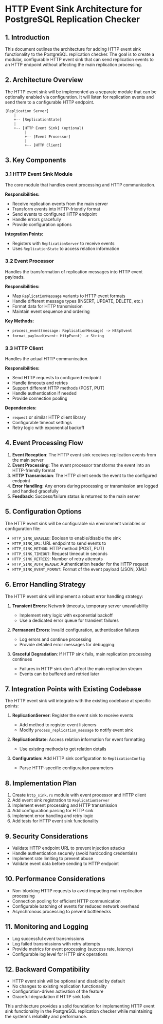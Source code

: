 # HTTP Event Sink Architecture for PostgreSQL Replication Checker

## 1. Introduction

This document outlines the architecture for adding HTTP event sink functionality to the PostgreSQL replication checker. The goal is to create a modular, configurable HTTP event sink that can send replication events to an HTTP endpoint without affecting the main replication processing.

## 2. Architecture Overview

The HTTP event sink will be implemented as a separate module that can be optionally enabled via configuration. It will listen for replication events and send them to a configurable HTTP endpoint.

```
[Replication Server]
    |
    +-- [ReplicationState]
    |
    +-- [HTTP Event Sink] (optional)
         |
         +-- [Event Processor]
         |
         +-- [HTTP Client]
```

## 3. Key Components

### 3.1 HTTP Event Sink Module

The core module that handles event processing and HTTP communication.

**Responsibilities:**
- Receive replication events from the main server
- Transform events into HTTP-friendly format
- Send events to configured HTTP endpoint
- Handle errors gracefully
- Provide configuration options

**Integration Points:**
- Registers with `ReplicationServer` to receive events
- Uses `ReplicationState` to access relation information

### 3.2 Event Processor

Handles the transformation of replication messages into HTTP event payloads.

**Responsibilities:**
- Map `ReplicationMessage` variants to HTTP event formats
- Handle different message types (INSERT, UPDATE, DELETE, etc.)
- Format data for HTTP transmission
- Maintain event sequence and ordering

**Key Methods:**
- `process_event(message: ReplicationMessage) -> HttpEvent`
- `format_payload(event: HttpEvent) -> String`

### 3.3 HTTP Client

Handles the actual HTTP communication.

**Responsibilities:**
- Send HTTP requests to configured endpoint
- Handle timeouts and retries
- Support different HTTP methods (POST, PUT)
- Handle authentication if needed
- Provide connection pooling

**Dependencies:**
- `reqwest` or similar HTTP client library
- Configurable timeout settings
- Retry logic with exponential backoff

## 4. Event Processing Flow

1. **Event Reception**: The HTTP event sink receives replication events from the main server
2. **Event Processing**: The event processor transforms the event into an HTTP-friendly format
3. **HTTP Transmission**: The HTTP client sends the event to the configured endpoint
4. **Error Handling**: Any errors during processing or transmission are logged and handled gracefully
5. **Feedback**: Success/failure status is returned to the main server

## 5. Configuration Options

The HTTP event sink will be configurable via environment variables or configuration file:

- `HTTP_SINK_ENABLED`: Boolean to enable/disable the sink
- `HTTP_SINK_URL`: URL endpoint to send events to
- `HTTP_SINK_METHOD`: HTTP method (POST, PUT)
- `HTTP_SINK_TIMEOUT`: Request timeout in seconds
- `HTTP_SINK_RETRIES`: Number of retry attempts
- `HTTP_SINK_AUTH_HEADER`: Authentication header for the HTTP request
- `HTTP_SINK_EVENT_FORMAT`: Format of the event payload (JSON, XML)

## 6. Error Handling Strategy

The HTTP event sink will implement a robust error handling strategy:

1. **Transient Errors**: Network timeouts, temporary server unavailability
   - Implement retry logic with exponential backoff
   - Use a dedicated error queue for transient failures

2. **Permanent Errors**: Invalid configuration, authentication failures
   - Log errors and continue processing
   - Provide detailed error messages for debugging

3. **Graceful Degradation**: If HTTP sink fails, main replication processing continues
   - Failures in HTTP sink don't affect the main replication stream
   - Events can be buffered and retried later

## 7. Integration Points with Existing Codebase

The HTTP event sink will integrate with the existing codebase at specific points:

1. **ReplicationServer**: Register the event sink to receive events
   - Add method to register event listeners
   - Modify `process_replication_message` to notify event sink

2. **ReplicationState**: Access relation information for event formatting
   - Use existing methods to get relation details

3. **Configuration**: Add HTTP sink configuration to `ReplicationConfig`
   - Parse HTTP-specific configuration parameters

## 8. Implementation Plan

1. Create `http_sink.rs` module with event processor and HTTP client
2. Add event sink registration to `ReplicationServer`
3. Implement event processing and HTTP transmission
4. Add configuration parsing for HTTP sink
5. Implement error handling and retry logic
6. Add tests for HTTP event sink functionality

## 9. Security Considerations

- Validate HTTP endpoint URL to prevent injection attacks
- Handle authentication securely (avoid hardcoding credentials)
- Implement rate limiting to prevent abuse
- Validate event data before sending to HTTP endpoint

## 10. Performance Considerations

- Non-blocking HTTP requests to avoid impacting main replication processing
- Connection pooling for efficient HTTP communication
- Configurable batching of events for reduced network overhead
- Asynchronous processing to prevent bottlenecks

## 11. Monitoring and Logging

- Log successful event transmissions
- Log failed transmissions with retry attempts
- Provide metrics for event processing (success rate, latency)
- Configurable log level for HTTP sink operations

## 12. Backward Compatibility

- HTTP event sink will be optional and disabled by default
- No changes to existing replication functionality
- Configuration-driven activation of the feature
- Graceful degradation if HTTP sink fails

This architecture provides a solid foundation for implementing HTTP event sink functionality in the PostgreSQL replication checker while maintaining the system's reliability and performance.